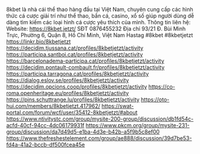 8kbet là nhà cái thể thao hàng đầu tại Việt Nam, chuyên cung cấp các hình thức cá cược giải trí như thể thao, bắn cá, casino, xổ số giúp người dùng dễ dàng tìm kiếm các loại hình cá cược yêu thích của mình.
Thông tin liên hệ:
Website: https://8kbet.jetzt/
SĐT        0876455232
Địa chỉ        93/21 Đ. Bùi Minh Trực, Phường 6, Quận 8, Hồ Chí Minh, Việt Nam
Hastag        #8kbet #8kbetjetzt
https://linkr.bio/8kbetjetzt
https://decidim.tjussana.cat/profiles/8kbetjetzt/activity
https://participa.santboi.cat/profiles/8kbetjetzt/activity
https://barcelonadema-participa.cat/profiles/8kbetjetzt/activity
https://decidim.pontault-combault.fr/profiles/8kbetjetzt/activity
https://participa.tarragona.cat/profiles/8kbetjetzt/activity
https://dialog.eslov.se/profiles/8kbetjetzt/activity
https://decidim.opcions.coop/profiles/8kbetjetzt/activity
https://co-roma.openheritage.eu/profiles/8kbetjetzt/activity
https://pins.schuttrange.lu/profiles/8kbetjetzt/activity
https://oto-hui.com/members/8kbetjetzt.417962/
https://swat-portal.com/forum/wcf/user/35412-8kbetjetzt/#about
https://www.ntivitystc.com/group/mysite-200-group/discussion/db1fd54c-acfd-40cf-94cc-4dc06179931f
https://www.pkcm.org/group/mysite-231-group/discussion/da7d49d5-e1ba-4d3e-b42b-a5f9b5c8ef00
https://www.thefreshestelement.com/group/ae888/discussion/39d7be53-fd4a-41a2-bccb-df500fcea45e